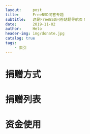 ```yaml
---
layout:     post
title:      FreeBSD问答专题
subtitle:   这是FreeBSD问答站题导航页！
date:       2019-11-02
author:     Helo
header-img: img/donate.jpg
catalog: true
tags:
    - 索引
---
```

# 捐赠方式


# 捐赠列表


# 资金使用
